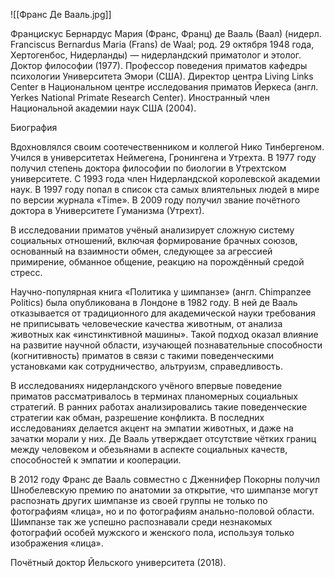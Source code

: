 ![[Франс Де Вааль.jpg]]

Францискус Бернардус Мария (Франс, Франц) де Вааль (Ваал) (нидерл. Franciscus Bernardus Maria (Frans) de Waal; род. 29 октября 1948 года, Хертогенбос, Нидерланды) — нидерландский приматолог и этолог. Доктор философии (1977). Профессор поведения приматов кафедры психологии Университета Эмори (США). Директор центра Living Links Center в Национальном центре исследования приматов Йеркеса (англ. Yerkes National Primate Research Center). Иностранный член Национальной академии наук США (2004).

Биография

Вдохновлялся своим соотечественником и коллегой Нико Тинбергеном. Учился в университетах Неймегена, Гронингена и Утрехта. В 1977 году получил степень доктора философии по биологии в Утрехтском университете. С 1993 года член Нидерландской королевской академии наук. В 1997 году попал в список ста самых влиятельных людей в мире по версии журнала «Time». В 2009 году получил звание почётного доктора в Университете Гуманизма (Утрехт).

В исследовании приматов учёный анализирует сложную систему социальных отношений, включая формирование брачных союзов, основанный на взаимности обмен, следующее за агрессией примирение, обманное общение, реакцию на порождённый средой стресс.

Научно-популярная книга «Политика у шимпанзе» (англ. Chimpanzee Politics) была опубликована в Лондоне в 1982 году. В ней де Вааль отказывается от традиционного для академической науки требования не приписывать человеческие качества животным, от анализа животных как «инстинктивной машины». Такой подход оказал влияние на развитие научной области, изучающей познавательные способности (когнитивность) приматов в связи с такими поведенческими установками как сотрудничество, альтруизм, справедливость.

В исследованиях нидерландского учёного впервые поведение приматов рассматривалось в терминах планомерных социальных стратегий. В ранних работах анализировались такие поведенческие стратегии как обман, разрешение конфликта. В последних исследованиях делается акцент на эмпатии животных, и даже на зачатки морали у них. Де Вааль утверждает отсутствие чётких границ между человеком и обезьянами в аспекте социальных качеств, способностей к эмпатии и кооперации.

В 2012 году Франс де Вааль совместно с Дженнифер Покорны получил Шнобелевскую премию по анатомии за открытие, что шимпанзе могут распознать других шимпанзе из своей группы не только по фотографиям «лица», но и по фотографиям анально-половой области. Шимпанзе так же успешно распознавали среди незнакомых фотографий особей мужского и женского пола, используя только изображения «лица».

Почётный доктор Йельского университета (2018).